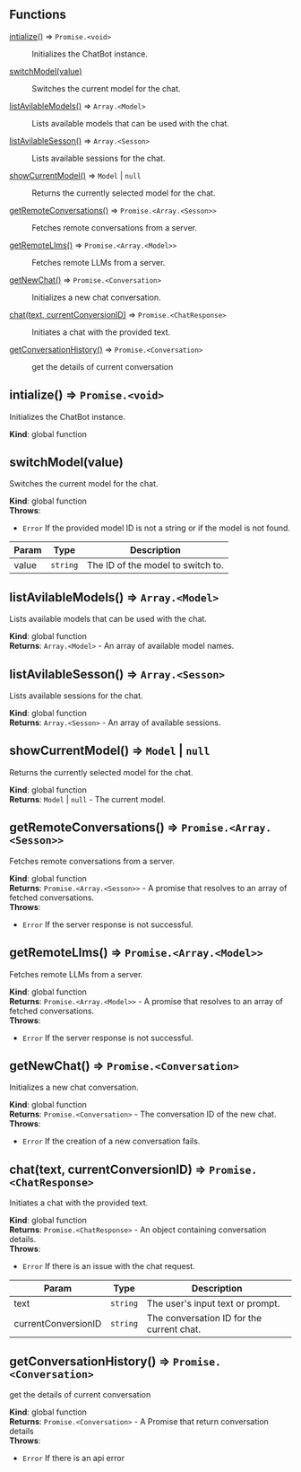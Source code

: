 ## Functions

<dl>
<dt><a href="#intialize">intialize()</a> ⇒ <code>Promise.&lt;void&gt;</code></dt>
<dd><p>Initializes the ChatBot instance.</p>
</dd>
<dt><a href="#switchModel">switchModel(value)</a></dt>
<dd><p>Switches the current model for the chat.</p>
</dd>
<dt><a href="#listAvilableModels">listAvilableModels()</a> ⇒ <code>Array.&lt;Model&gt;</code></dt>
<dd><p>Lists available models that can be used with the chat.</p>
</dd>
<dt><a href="#listAvilableSesson">listAvilableSesson()</a> ⇒ <code>Array.&lt;Sesson&gt;</code></dt>
<dd><p>Lists available sessions for the chat.</p>
</dd>
<dt><a href="#showCurrentModel">showCurrentModel()</a> ⇒ <code>Model</code> | <code>null</code></dt>
<dd><p>Returns the currently selected model for the chat.</p>
</dd>
<dt><a href="#getRemoteConversations">getRemoteConversations()</a> ⇒ <code>Promise.&lt;Array.&lt;Sesson&gt;&gt;</code></dt>
<dd><p>Fetches remote conversations from a server.</p>
</dd>
<dt><a href="#getRemoteLlms">getRemoteLlms()</a> ⇒ <code>Promise.&lt;Array.&lt;Model&gt;&gt;</code></dt>
<dd><p>Fetches remote LLMs from a server.</p>
</dd>
<dt><a href="#getNewChat">getNewChat()</a> ⇒ <code>Promise.&lt;Conversation&gt;</code></dt>
<dd><p>Initializes a new chat conversation.</p>
</dd>
<dt><a href="#chat">chat(text, currentConversionID)</a> ⇒ <code>Promise.&lt;ChatResponse&gt;</code></dt>
<dd><p>Initiates a chat with the provided text.</p>
</dd>
<dt><a href="#getConversationHistory">getConversationHistory()</a> ⇒ <code>Promise.&lt;Conversation&gt;</code></dt>
<dd><p>get the details of current conversation</p>
</dd>
</dl>

<a name="intialize"></a>

## intialize() ⇒ <code>Promise.&lt;void&gt;</code>
Initializes the ChatBot instance.

**Kind**: global function  
<a name="switchModel"></a>

## switchModel(value)
Switches the current model for the chat.

**Kind**: global function  
**Throws**:

- <code>Error</code> If the provided model ID is not a string or if the model is not found.


| Param | Type | Description |
| --- | --- | --- |
| value | <code>string</code> | The ID of the model to switch to. |

<a name="listAvilableModels"></a>

## listAvilableModels() ⇒ <code>Array.&lt;Model&gt;</code>
Lists available models that can be used with the chat.

**Kind**: global function  
**Returns**: <code>Array.&lt;Model&gt;</code> - An array of available model names.  
<a name="listAvilableSesson"></a>

## listAvilableSesson() ⇒ <code>Array.&lt;Sesson&gt;</code>
Lists available sessions for the chat.

**Kind**: global function  
**Returns**: <code>Array.&lt;Sesson&gt;</code> - An array of available sessions.  
<a name="showCurrentModel"></a>

## showCurrentModel() ⇒ <code>Model</code> \| <code>null</code>
Returns the currently selected model for the chat.

**Kind**: global function  
**Returns**: <code>Model</code> \| <code>null</code> - The current model.  
<a name="getRemoteConversations"></a>

## getRemoteConversations() ⇒ <code>Promise.&lt;Array.&lt;Sesson&gt;&gt;</code>
Fetches remote conversations from a server.

**Kind**: global function  
**Returns**: <code>Promise.&lt;Array.&lt;Sesson&gt;&gt;</code> - A promise that resolves to an array of fetched conversations.  
**Throws**:

- <code>Error</code> If the server response is not successful.

<a name="getRemoteLlms"></a>

## getRemoteLlms() ⇒ <code>Promise.&lt;Array.&lt;Model&gt;&gt;</code>
Fetches remote LLMs from a server.

**Kind**: global function  
**Returns**: <code>Promise.&lt;Array.&lt;Model&gt;&gt;</code> - A promise that resolves to an array of fetched conversations.  
**Throws**:

- <code>Error</code> If the server response is not successful.

<a name="getNewChat"></a>

## getNewChat() ⇒ <code>Promise.&lt;Conversation&gt;</code>
Initializes a new chat conversation.

**Kind**: global function  
**Returns**: <code>Promise.&lt;Conversation&gt;</code> - The conversation ID of the new chat.  
**Throws**:

- <code>Error</code> If the creation of a new conversation fails.

<a name="chat"></a>

## chat(text, currentConversionID) ⇒ <code>Promise.&lt;ChatResponse&gt;</code>
Initiates a chat with the provided text.

**Kind**: global function  
**Returns**: <code>Promise.&lt;ChatResponse&gt;</code> - An object containing conversation details.  
**Throws**:

- <code>Error</code> If there is an issue with the chat request.


| Param | Type | Description |
| --- | --- | --- |
| text | <code>string</code> | The user's input text or prompt. |
| currentConversionID | <code>string</code> | The conversation ID for the current chat. |

<a name="getConversationHistory"></a>

## getConversationHistory() ⇒ <code>Promise.&lt;Conversation&gt;</code>
get the details of current conversation

**Kind**: global function  
**Returns**: <code>Promise.&lt;Conversation&gt;</code> - A Promise that return conversation details  
**Throws**:

- <code>Error</code> If there is an api error

